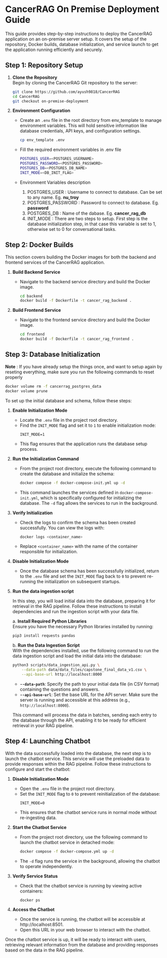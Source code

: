 # CancerRAG On Premise Deployment Guide

This guide provides step-by-step instructions to deploy the CancerRAG application on an on-premise server setup. It covers the setup of the repository, Docker builds, database initialization, and service launch to get the application running efficiently and securely.


## Step 1: Repository Setup

1. **Clone the Repository**  
   Begin by cloning the CancerRAG Git repository to the server:
   ```bash
   git clone https://github.com/ayush9818/CancerRAG
   cd CancerRAG
   git checkout on-premise-deployment
   ```

2. **Environment Configuration**  
    - Create an `.env` file in the root directory from env_template to manage environment variables. This will hold sensitive information like database credentials, API keys, and configuration settings.

        ```bash
        cp env_template .env 
        ```
    - Fill the required environment variables in .env file
        ```bash
        POSTGRES_USER=<POSTGRES_USERNAME>
        POSTGRES_PASSWORD=<POSTGRES_PASSWORD>
        POSTGRES_DB=<POSTGRES_DB_NAME>
        INIT_MODE=<DB_INIT_FLAG> 
        ```
    - Environment Variables description
        
        1. POSTGRES_USER : Username to connect to database. Can be set to any name. Eg. **nu_troy**
        2. POSTGRES_PASSWORD : Password to connect to database. Eg. **password**
        3. POSTGRES_DB : Name of the dabase. Eg. **cancer_rag_db**
        4. INIT_MODE : There are two steps to setup. First step is the database initialization step, in that case this variable is set to 1, otherwise set to 0 for conversational tasks.




## Step 2: Docker Builds

This section covers building the Docker images for both the backend and frontend services of the CancerRAG application.

1. **Build Backend Service**  
   - Navigate to the backend service directory and build the Docker image.
     ```bash
     cd backend
     docker build -f Dockerfile -t cancer_rag_backend .
     ```

2. **Build Frontend Service**  
   - Navigate to the frontend service directory and build the Docker image. 
     ```bash
     cd frontend
     docker build -f Dockerfile -t cancer_rag_frontend .
     ```

## Step 3: Database Initialization

**Note** : If you have already setup the things once, and want to setup again by reseting everything, make sure you run the following commands to reset properly
```bash
docker volume rm -f cancerrag_postgres_data
docker volume prune
```

To set up the initial database and schema, follow these steps:

1. **Enable Initialization Mode**  
   - Locate the `.env` file in the project root directory.
   - Find the `INIT_MODE` flag and set it to `1` to enable initialization mode:
     ```plaintext
     INIT_MODE=1
     ```
   - This flag ensures that the application runs the database setup process.

2. **Run the Initialization Command**  
   - From the project root directory, execute the following command to create the database and initialize the schema:
     ```bash
     docker compose -f docker-compose-init.yml up -d
     ```
   - This command launches the services defined in `docker-compose-init.yml`, which is specifically configured for initializing the database. The `-d` flag allows the services to run in the background.
   
3. **Verify Initialization**  
   - Check the logs to confirm the schema has been created successfully. You can view the logs with:
     ```bash
     docker logs <container_name>
     ```
   - Replace `<container_name>` with the name of the container responsible for initialization.

4. **Disable Initialization Mode**  
   - Once the database schema has been successfully initialized, return to the `.env` file and set the `INIT_MODE` flag back to `0` to prevent re-running the initialization on subsequent startups.

5. **Run the data ingestion script**

    In this step, you will load initial data into the database, preparing it for retrieval in the RAG pipeline. Follow these instructions to install dependencies and run the ingestion script with your data file.

    a. **Install Required Python Libraries**  
    Ensure you have the necessary Python libraries installed by running:

    ```bash
    pip3 install requests pandas
    ```

    b. **Run the Data Ingestion Script**  
    With the dependencies installed, use the following command to run the data ingestion script and load the initial data into the database:

    ```bash
    python3 scripts/data_ingestion_api.py \
        --data-path data/data_files/capstone_final_data_v1.csv \
        --api-base-url http://localhost:8000
    ```

    - **`--data-path`**: Specify the path to your initial data file (in CSV format) containing the questions and answers.
    - **`--api-base-url`**: Set the base URL for the API server. Make sure the server is running and accessible at this address (e.g., `http://localhost:8000`).

    This command will process the data in batches, sending each entry to the database through the API, enabling it to be ready for efficient retrieval in your RAG pipeline.

## Step 4: Launching Chatbot


With the data successfully loaded into the database, the next step is to launch the chatbot service. This service will use the preloaded data to provide responses within the RAG pipeline. Follow these instructions to configure and start the chatbot:

1. **Disable Initialization Mode**  
   - Open the `.env` file in the project root directory.
   - Set the `INIT_MODE` flag to `0` to prevent reinitialization of the database:
     ```plaintext
     INIT_MODE=0
     ```
   - This ensures that the chatbot service runs in normal mode without re-ingesting data.

2. **Start the Chatbot Service**  
   - From the project root directory, use the following command to launch the chatbot service in detached mode:
     ```bash
     docker compose -f docker-compose.yml up -d
     ```

   - The `-d` flag runs the service in the background, allowing the chatbot to operate independently.

3. **Verify Service Status**  
   - Check that the chatbot service is running by viewing active containers:
     ```bash
     docker ps
     ```
4. **Access the Chatbot**
    - Once the service is running, the chatbot will be accessible at http://localhost:8501.
    - Open this URL in your web browser to interact with the chatbot.

Once the chatbot service is up, it will be ready to interact with users, retrieving relevant information from the database and providing responses based on the data in the RAG pipeline.
